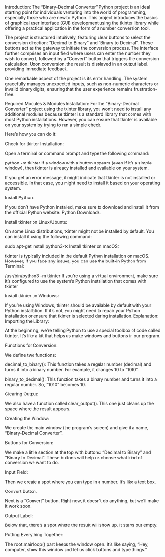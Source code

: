 
Introduction:
The “Binary-Decimal Converter” Python project is an ideal starting point for individuals venturing into the world of programming, especially those who are new to Python. This project introduces the basics of graphical user interface (GUI) development using the tkinter library while offering a practical application in the form of a number conversion tool.

The project is structured intuitively, featuring clear buttons to select the conversion direction: “Decimal to Binary” and “Binary to Decimal”. These buttons act as the gateway to initiate the conversion process. The interface further comprises an input field where users can enter the number they wish to convert, followed by a “Convert” button that triggers the conversion calculation. Upon conversion, the result is displayed in an output label, providing immediate feedback.

One remarkable aspect of the project is its error handling. The system gracefully manages unexpected inputs, such as non-numeric characters or invalid binary digits, ensuring that the user experience remains frustration-free.

Required Modules & Modules Installation:
For the “Binary-Decimal Converter” project using the tkinter library, you won’t need to install any additional modules because tkinter is a standard library that comes with most Python installations. However, you can ensure that tkinter is available on your system by trying to run a simple check.

Here’s how you can do it:

Check for tkinter Installation:

Open a terminal or command prompt and type the following command:

python -m tkinter
If a window with a button appears (even if it’s a simple window), then tkinter is already installed and available on your system.

If you get an error message, it might indicate that tkinter is not installed or accessible. In that case, you might need to install it based on your operating system.

Install Python:

If you don’t have Python installed, make sure to download and install it from the official Python website: Python Downloads.

Install tkinter on Linux/Ubuntu:

On some Linux distributions, tkinter might not be installed by default. You can install it using the following command:

sudo apt-get install python3-tk
Install tkinter on macOS:

tkinter is typically included in the default Python installation on macOS. However, if you face any issues, you can use the built-in Python from Terminal:

/usr/bin/python3 -m tkinter
If you’re using a virtual environment, make sure it’s configured to use the system’s Python installation that comes with tkinter

Install tkinter on Windows:

If you’re using Windows, tkinter should be available by default with your Python installation. If it’s not, you might need to repair your Python installation or ensure that tkinter is selected during installation.
Explanation:
Importing the Library:

At the beginning, we’re telling Python to use a special toolbox of code called tkinter. It’s like a kit that helps us make windows and buttons in our program.

Functions for Conversion:

We define two functions:

decimal_to_binary(): This function takes a regular number (decimal) and turns it into a binary number. For example, it changes 10 to “1010”.

binary_to_decimal(): This function takes a binary number and turns it into a regular number. So, “1010” becomes 10.

Clearing Output:

We also have a function called clear_output(). This one just cleans up the space where the result appears.

Creating the Window:

We create the main window (the program’s screen) and give it a name, “Binary-Decimal Converter”.

Buttons for Conversion:

We make a little section at the top with buttons: “Decimal to Binary” and “Binary to Decimal”. These buttons will help us choose what kind of conversion we want to do.

Input Field:

Then we create a spot where you can type in a number. It’s like a text box.

Convert Button:

Next is a “Convert” button. Right now, it doesn’t do anything, but we’ll make it work soon.

Output Label:

Below that, there’s a spot where the result will show up. It starts out empty.

Putting Everything Together:

The root.mainloop() part keeps the window open. It’s like saying, “Hey, computer, show this window and let us click buttons and type things.”
